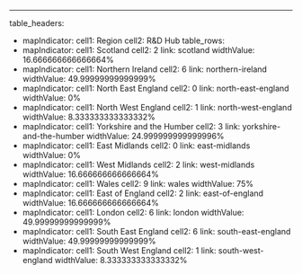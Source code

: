 ---
table_headers:
 - mapIndicator:
   cell1: Region
   cell2: R&D Hub
table_rows:
 - mapIndicator:
   cell1: Scotland
   cell2: 2
   link: scotland
   widthValue: 16.666666666666664%
 - mapIndicator:
   cell1: Northern Ireland
   cell2: 6
   link: northern-ireland
   widthValue: 49.99999999999999%
 - mapIndicator:
   cell1: North East England
   cell2: 0
   link: north-east-england
   widthValue: 0%
 - mapIndicator:
   cell1: North West England
   cell2: 1
   link: north-west-england
   widthValue: 8.333333333333332%
 - mapIndicator:
   cell1: Yorkshire and the Humber
   cell2: 3
   link: yorkshire-and-the-humber
   widthValue: 24.999999999999996%
 - mapIndicator:
   cell1: East Midlands
   cell2: 0
   link: east-midlands
   widthValue: 0%
 - mapIndicator:
   cell1: West Midlands
   cell2: 2
   link: west-midlands
   widthValue: 16.666666666666664%
 - mapIndicator:
   cell1: Wales
   cell2: 9
   link: wales
   widthValue: 75%
 - mapIndicator:
   cell1: East of England
   cell2: 2
   link: east-of-england
   widthValue: 16.666666666666664%
 - mapIndicator:
   cell1: London
   cell2: 6
   link: london
   widthValue: 49.99999999999999%
 - mapIndicator:
   cell1: South East England
   cell2: 6
   link: south-east-england
   widthValue: 49.99999999999999%
 - mapIndicator:
   cell1: South West England
   cell2: 1
   link: south-west-england
   widthValue: 8.333333333333332%
